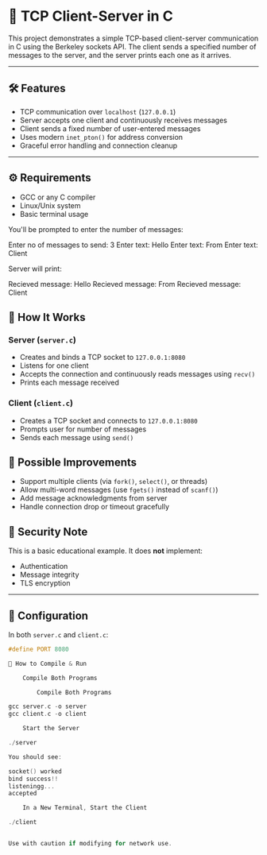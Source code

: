 # 🧠 TCP Client-Server in C

This project demonstrates a simple TCP-based client-server communication in C using the Berkeley sockets API. The client sends a specified number of messages to the server, and the server prints each one as it arrives.

---

## 🛠 Features

- TCP communication over `localhost` (`127.0.0.1`)
- Server accepts one client and continuously receives messages
- Client sends a fixed number of user-entered messages
- Uses modern `inet_pton()` for address conversion
- Graceful error handling and connection cleanup

---

## ⚙️ Requirements

- GCC or any C compiler  
- Linux/Unix system  
- Basic terminal usage

You'll be prompted to enter the number of messages:

Enter no of messages to send: 3
Enter text: Hello
Enter text: From
Enter text: Client

Server will print:

Recieved message: Hello
Recieved message: From
Recieved message: Client

## 🧠 How It Works

### Server (`server.c`)

- Creates and binds a TCP socket to `127.0.0.1:8080`
- Listens for one client
- Accepts the connection and continuously reads messages using `recv()`
- Prints each message received

### Client (`client.c`)

- Creates a TCP socket and connects to `127.0.0.1:8080`
- Prompts user for number of messages
- Sends each message using `send()`

## 🧩 Possible Improvements

- Support multiple clients (via `fork()`, `select()`, or threads)
- Allow multi-word messages (use `fgets()` instead of `scanf()`)
- Add message acknowledgments from server
- Handle connection drop or timeout gracefully

## 🔐 Security Note

This is a basic educational example. It does **not** implement:

- Authentication
- Message integrity
- TLS encryption

---

## 🔧 Configuration

In both `server.c` and `client.c`:

```c
#define PORT 8080

🚀 How to Compile & Run

    Compile Both Programs

        Compile Both Programs

gcc server.c -o server
gcc client.c -o client

    Start the Server

./server

You should see:

socket() worked
bind success!!
listeningg...
accepted

    In a New Terminal, Start the Client

./client


Use with caution if modifying for network use.
